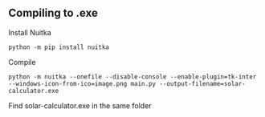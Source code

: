 ## Compiling to .exe
Install Nuitka

```shell
python -m pip install nuitka
```

Compile

```shell
python -m nuitka --onefile --disable-console --enable-plugin=tk-inter --windows-icon-from-ico=image.png main.py --output-filename=solar-calculator.exe
```

Find solar-calculator.exe in the same folder
